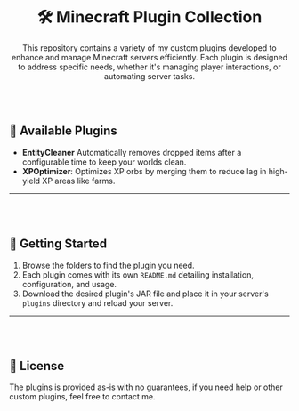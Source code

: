 
<div align="center">



# 🛠️ Minecraft Plugin Collection

This repository contains a variety of my custom plugins developed to enhance and manage Minecraft servers efficiently. Each plugin is designed to address specific needs, whether it's managing player interactions, or automating server tasks.

</div>

<br><br>

## 📂 Available Plugins

- **EntityCleaner** Automatically removes dropped items after a configurable time to keep your worlds clean.
- **XPOptimizer**: Optimizes XP orbs by merging them to reduce lag in high-yield XP areas like farms.

---

<br><br>

## 🚀 Getting Started

1. Browse the folders to find the plugin you need.
2. Each plugin comes with its own `README.md` detailing installation, configuration, and usage.
3. Download the desired plugin's JAR file and place it in your server's `plugins` directory and reload your server.

---

<br><br>

## 📜 License

The plugins is provided as-is with no guarantees, if you need help or other custom plugins, feel free to contact me.
